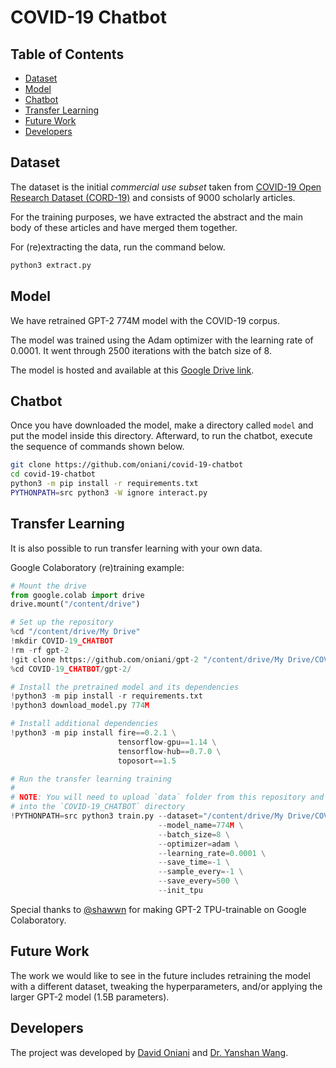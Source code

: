 # COVID-19 Chatbot

## Table of Contents

- [Dataset](#dataset)
- [Model](#model)
- [Chatbot](#chatbot)
- [Transfer Learning](#transfer-learning)
- [Future Work](#future-work)
- [Developers](#developers)

## Dataset

The dataset is the initial _commercial use subset_ taken from
[COVID-19 Open Research Dataset (CORD-19)](https://pages.semanticscholar.org/coronavirus-research)
and consists of 9000 scholarly articles.

For the training purposes, we have extracted the abstract and the main body of
these articles and have merged them together.

For (re)extracting the data, run the command below.

```sh
python3 extract.py
```

## Model

We have retrained GPT-2 774M model with the COVID-19 corpus.

The model was trained using the Adam optimizer with the learning rate of
0.0001. It went through 2500 iterations with the batch size of 8.

The model is hosted and available at this [Google Drive link](https://drive.google.com/open?id=1-BnJ5uCb2kwS2eg5qupZV2vvDbRxDRU_).

## Chatbot

Once you have downloaded the model, make a directory called `model` and put the
model inside this directory. Afterward, to run the chatbot, execute the
sequence of commands shown below.

```sh
git clone https://github.com/oniani/covid-19-chatbot
cd covid-19-chatbot
python3 -m pip install -r requirements.txt
PYTHONPATH=src python3 -W ignore interact.py
```

## Transfer Learning

It is also possible to run transfer learning with your own data.

Google Colaboratory (re)training example:

```python
# Mount the drive
from google.colab import drive
drive.mount("/content/drive")

# Set up the repository
%cd "/content/drive/My Drive"
!mkdir COVID-19_CHATBOT
!rm -rf gpt-2
!git clone https://github.com/oniani/gpt-2 "/content/drive/My Drive/COVID-19_CHATBOT/gpt-2/"
%cd COVID-19_CHATBOT/gpt-2/

# Install the pretrained model and its dependencies
!python3 -m pip install -r requirements.txt
!python3 download_model.py 774M

# Install additional dependencies
!python3 -m pip install fire==0.2.1 \
                        tensorflow-gpu==1.14 \
                        tensorflow-hub==0.7.0 \
                        toposort==1.5

# Run the transfer learning training
#
# NOTE: You will need to upload `data` folder from this repository and put it
# into the `COVID-19_CHATBOT` directory
!PYTHONPATH=src python3 train.py --dataset="/content/drive/My Drive/COVID-19_CHATBOT/data" \
                                 --model_name=774M \
                                 --batch_size=8 \
                                 --optimizer=adam \
                                 --learning_rate=0.0001 \
                                 --save_time=-1 \
                                 --sample_every=-1 \
                                 --save_every=500 \
                                 --init_tpu
```

Special thanks to [@shawwn](https://github.com/shawwn) for making GPT-2
TPU-trainable on Google Colaboratory.

## Future Work

The work we would like to see in the future includes retraining the model with
a different dataset, tweaking the hyperparameters, and/or applying the larger
GPT-2 model (1.5B parameters).

## Developers

The project was developed by [David Oniani](https://github.com/oniani) and [Dr. Yanshan Wang](https://github.com/yanshanwang).

